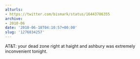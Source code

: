 ```yaml
---
alturls:
- https://twitter.com/bismark/status/16443786355
archive:
- 2010-06
date: '2010-06-18T04:10:57+00:00'
slug: '1276834257'
---
```


AT&T: your dead zone right at haight and ashbury was extremely inconvenient tonight.

